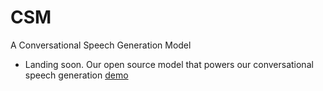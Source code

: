# CSM

A Conversational Speech Generation Model

- Landing soon. Our open source model that powers our conversational speech generation [demo]( https://www.sesame.com/research/crossing_the_uncanny_valley_of_voice#demo)

